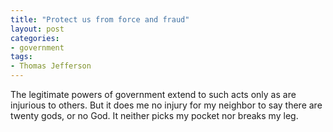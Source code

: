 ```yaml
---
title: "Protect us from force and fraud"
layout: post
categories:
- government
tags:
- Thomas Jefferson
---
```


The legitimate powers of government extend to such acts only as are injurious to others. But it does me no injury for my neighbor to say there are twenty gods, or no God. It neither picks my pocket nor breaks my leg.